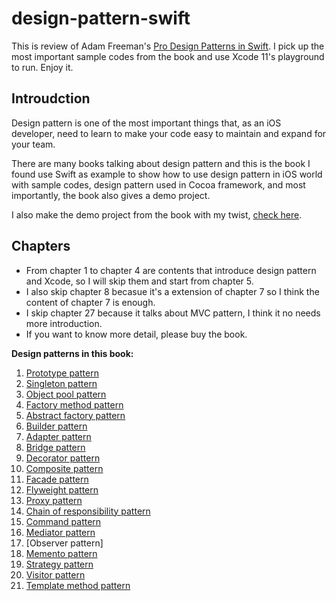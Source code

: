 # design-pattern-swift

This is review of Adam Freeman's [Pro Design Patterns in Swift](https://www.amazon.com/Design-Patterns-Swift-Adam-Freeman/dp/148420395X). I pick up the most important sample codes from the book and use Xcode 11's playground to run. Enjoy it.

## Introudction

Design pattern is one of the most important things that, as an iOS developer, need to learn to make your code easy to maintain and expand for your team. 

There are many books talking about design pattern and this is the book I found use Swift as example to show how to use design pattern in iOS world with sample codes, design pattern used in Cocoa framework, and most importantly, the book also gives a demo project.

I also make the demo project from the book with my twist, [check here](https://github.com/hayasilin/design-pattern-swift-demo-project).

## Chapters

- From chapter 1 to chapter 4 are contents that introduce design pattern and Xcode, so I will skip them and start from chapter 5.
- I also skip chapter 8 becasue it's a extension of chapter 7 so I think the content of chapter 7 is enough. 
- I skip chapter 27 because it talks about MVC pattern, I think it no needs more introduction.
- If you want to know more detail, please buy the book.

**Design patterns in this book:**

1. [Prototype pattern](https://github.com/hayasilin/design-pattern-swift/blob/master/05_PrototypePattern.playground/Contents.swift)
2. [Singleton pattern](https://github.com/hayasilin/design-pattern-swift/blob/master/06_SingletonPattern.playground/Contents.swift)
3. [Object pool pattern](https://github.com/hayasilin/design-pattern-swift/blob/master/07_ObjectPoolPattern.playground/Contents.swift)
4. [Factory method pattern](https://github.com/hayasilin/design-pattern-swift/blob/master/09_FactoryMethodPattern.playground/Contents.swift)
5. [Abstract factory pattern](https://github.com/hayasilin/design-pattern-swift/blob/master/10_AbstractFactoryPattern.playground/Contents.swift)
6. [Builder pattern](https://github.com/hayasilin/design-pattern-swift/blob/master/11_BuilderPattern.playground/Contents.swift)
7. [Adapter pattern](https://github.com/hayasilin/design-pattern-swift/blob/master/12_AdapterPattern.playground/Contents.swift)
8. [Bridge pattern](https://github.com/hayasilin/design-pattern-swift/blob/master/13_BridgePattern.playground/Contents.swift)
9. [Decorator pattern](https://github.com/hayasilin/design-pattern-swift/blob/master/14_DecoratorPattern.playground/Contents.swift)
10. [Composite pattern](https://github.com/hayasilin/design-pattern-swift/blob/master/15_CompositePattern.playground/Contents.swift)
11. [Facade pattern](https://github.com/hayasilin/design-pattern-swift/blob/master/16_FacadePattern.playground/Contents.swift)
12. [Flyweight pattern](https://github.com/hayasilin/design-pattern-swift/blob/master/17_FlyweightPattern.playground/Contents.swift)
13. [Proxy pattern](https://github.com/hayasilin/design-pattern-swift/blob/master/18_ProxyPattern.playground/Contents.swift)
14. [Chain of responsibility pattern](https://github.com/hayasilin/design-pattern-swift/blob/master/19_ChainOfResponsibilityPattern.playground/Contents.swift)
15. [Command pattern](https://github.com/hayasilin/design-pattern-swift/blob/master/20_CommandPattern.playground/Contents.swift)
16. [Mediator pattern](https://github.com/hayasilin/design-pattern-swift/blob/master/21_MediatorPattern.playground/Contents.swift)
17. [Observer pattern]
18. [Memento pattern](https://github.com/hayasilin/design-pattern-swift/blob/master/23_MementoPattern.playground/Contents.swift)
19. [Strategy pattern](https://github.com/hayasilin/design-pattern-swift/blob/master/24_StrategyPattern.playground/Contents.swift)
20. [Visitor pattern](https://github.com/hayasilin/design-pattern-swift/blob/master/25_VisitorPattern.playground/Contents.swift)
21. [Template method pattern](https://github.com/hayasilin/design-pattern-swift/blob/master/26_TemplateMethodPattern.playground/Contents.swift)